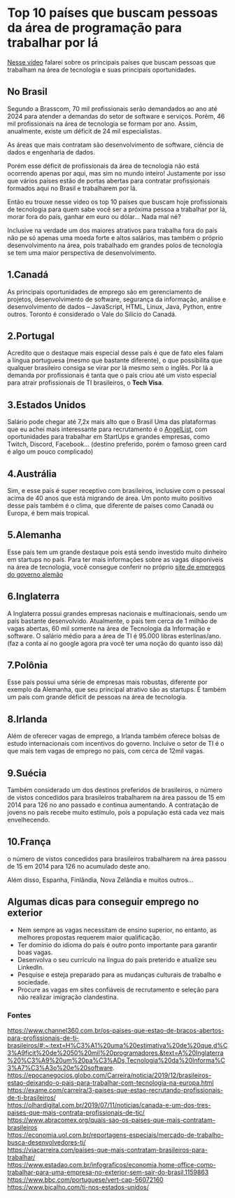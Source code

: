 # Top 10 países que buscam pessoas da área de programação para trabalhar por lá

[Nesse vídeo](https://youtu.be/lqtPC2q4we0) falarei sobre os principais países que buscam pessoas que trabalham na área de tecnologia e suas principais oportunidades.

## No Brasil

Segundo a Brasscom, 70 mil profissionais serão demandados ao ano até 2024 para atender a demandas do setor de software e serviços. Porém, 46 mil profissionais na área de tecnologia se formam por ano. Assim, anualmente, existe um déficit de 24 mil especialistas. 

As áreas que mais contratam são desenvolvimento de software, ciência de dados e engenharia de dados.

Porém esse déficit de profissionais da área de tecnologia não está ocorrendo apenas por aqui, mas sim no mundo inteiro! Justamente por isso que vários países estão de portas abertas para contratar profissionais formados aqui no Brasil e trabalharem por lá.

Então eu trouxe nesse vídeo os top 10 países que buscam hoje profissionais de tecnologia para quem sabe você ser a próxima pessoa a trabalhar por lá, morar fora do país, ganhar em euro ou dólar... Nada mal né?

Inclusive na verdade um dos maiores atrativos para trabalha fora do país não pe só apenas uma moeda forte e altos salários, mas também o próprio desenvolvimento na área, pois trabalhado em grandes polos de tecnologia se tem uma maior perspectiva de desenvolvimento.

## **1.Canadá**
As principais oportunidades de emprego são em gerenciamento de projetos, desenvolvimento de software, segurança da informação, análise e desenvolvimento de dados – JavaScript, HTML, Linux, Java, Python, entre outros.
Toronto é considerado o Vale do Silício do Canadá.  

## **2.Portugal**
Acredito que o destaque mais especial desse país é que de fato eles falam a língua portuguesa (mesmo que bastante diferente), o que possibilita que qualquer brasileiro consiga se virar por lá mesmo sem o inglês.
Por lá a demanda por profissionais é tanta que o país criou até um visto especial para atrair profissionais de TI brasileiros, o **Tech Visa**.

## **3.Estados Unidos** 
Salário pode chegar até 7,2x mais alto que o Brasil 
Uma das plataformas que eu achei mais interessante para recrutamento é o [AngelList](https://angel.co/jobs), com oportunidades para trabalhar em StartUps e grandes empresas, como Twitch, Discord, Facebook...
(destino preferido, porém o famoso green card é algo um pouco complicado)

## **4.Austrália**
Sim, e esse país é super receptivo com brasileiros, inclusive com o pessoal acima de 40 anos que está migrando de área. Um ponto muito positivo desse país também é o clima, que diferente de países como Canadá ou Europa, é bem mais tropical.

## **5.Alemanha**
Esse país tem um grande destaque pois está sendo investido muito dinheiro em startups no país.
Para ter mais informações sobre as vagas disponíveis na área de tecnologia, você consegue conferir no próprio [site de empregos do governo alemão](https://www.make-it-in-germany.pt/)

## **6.Inglaterra**
A Inglaterra possui grandes empresas nacionais e multinacionais, sendo um país bastante desenvolvido. Atualmente, o país tem cerca de 1 milhão de vagas abertas, 60 mil somente na área de Tecnologia da Informação e software. O salário médio para a área de TI é 95.000 libras esterlinas/ano. (faz a conta aí no google agora pra você ter uma noção do quanto isso dá)

## **7.Polônia**
Esse país possui uma série de empresas mais robustas, diferente por exemplo da Alemanha, que seu principal atrativo são as startups. É também um país com grande déficit de pessoas na área de tecnologia.

## **8.Irlanda**
Além de oferecer vagas de emprego, a Irlanda também oferece bolsas de estudo internacionais com incentivos do governo. Incluive o setor de TI é o que mais tem vagas de emprego no país, com cerca de 12mil vagas.

## **9.Suécia**
Também considerado um dos destinos preferidos de brasileiros, o número de vistos concedidos para brasileiros trabalharem na área passou de 15 em 2014 para 126 no ano passado e continua aumentando. 
A contratação de jovens no país recebe muito estímulo, pois a população está cada vez mais envelhecendo.

## **10.França**
o número de vistos concedidos para brasileiros trabalharem na área passou de 15 em 2014 para 126 no acumulado deste ano. 

Além disso, Espanha, Finlândia, Nova Zelândia e muitos outros...

## Algumas dicas para conseguir emprego no exterior
* Nem sempre as vagas necessitam de ensino superior, no entanto, as melhores propostas requerem maior qualificação.
* Ter domínio do idioma do país é outro ponto importante para garantir boas vagas. 
* Desenvolva o seu currículo na língua do país preterido e atualize seu LinkedIn.
* Pesquise e esteja preparado para as mudanças culturais de trabalho e sociedade.
* Procure as vagas em sites confiáveis de recrutamento e seleção para não realizar imigração clandestina.

### Fontes
https://www.channel360.com.br/os-paises-que-estao-de-bracos-abertos-para-profissionais-de-ti-brasileiros/#:~:text=H%C3%A1%20uma%20estimativa%20de%20que,d%C3%A9ficit%20de%2050%20mil%20programadores.&text=A%20Inglaterra%20%C3%A9%20um%20pa%C3%ADs,Tecnologia%20da%20Informa%C3%A7%C3%A3o%20e%20software. <br>
https://epocanegocios.globo.com/Carreira/noticia/2019/12/brasileiros-estao-deixando-o-pais-para-trabalhar-com-tecnologia-na-europa.html <br>
https://exame.com/carreira/3-paises-que-estao-recrutando-profissionais-de-ti-brasileiros/ <br>
https://olhardigital.com.br/2019/07/11/noticias/canada-e-um-dos-tres-paises-que-mais-contrata-profissionais-de-tic/ <br>
https://www.abracomex.org/quais-sao-os-paises-que-mais-contratam-brasileiros <br>
https://economia.uol.com.br/reportagens-especiais/mercado-de-trabalho-busca-desenvolvedores-ti/ <br>
https://viacarreira.com/paises-que-mais-contratam-brasileiros-para-trabalhar/ <br>
https://www.estadao.com.br/infograficos/economia,home-office-como-trabalhar-para-uma-empresa-no-exterior-sem-sair-do-brasil,1159863 <br>
https://www.bbc.com/portuguese/vert-cap-56072160 <br>
https://www.bicalho.com/ti-nos-estados-unidos/ <br>
